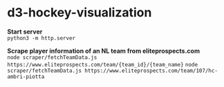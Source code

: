 # d3-hockey-visualization

**Start server**\
`python3 -m http.server`

**Scrape player information of an NL team from eliteprospects.com**\
`node scraper/fetchTeamData.js https://www.eliteprospects.com/team/{team_id}/{team_name}`
`node scraper/fetchTeamData.js https://www.eliteprospects.com/team/107/hc-ambri-piotta`
